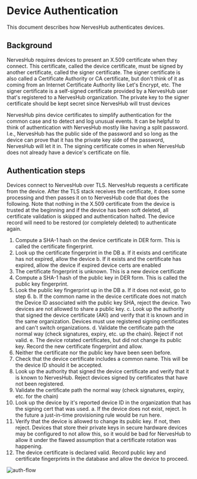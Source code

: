 # Device Authentication

This document describes how NervesHub authenticates devices.

## Background

NervesHub requires devices to present an X.509 certificate when they connect.
This certificate, called the device certificate, must be signed by another
certificate, called the signer certificate. The signer certificate is also
called a Certificate Authority or CA certificate, but don't think of it as
coming from an Internet Certificate Authority like Let's Encrypt, etc. The
signer certificate is a self-signed certificate provided by a NervesHub user
that's registered to a NervesHub organization. The private key to the signer
certificate should be kept secret since NervesHub will trust devices

NervesHub pins device certificates to simplify authentication for the common
case and to detect and log unusual events. It can be helpful to think of
authentication with NervesHub mostly like having a split password. I.e.,
NervesHub has the public side of the password and so long as the device can
prove that it has the private key side of the password, NervesHub will let it
in. The signing certificate comes in when NervesHub does not already have a
device's certificate on file.

## Authentication steps

Devices connect to NervesHub over TLS. NervesHub requests a certificate from the
device. After the TLS stack receives the certificate, it does some processing
and then passes it on to NervesHub code that does the following.  Note that
nothing in the X.509 certificate from the device is trusted at the beginning and
if the device has been soft deleted, all certificate validation is skipped and
authentication halted. The device record will need to be restored (or completely
deleted) to authenticate again.

1. Compute a SHA-1 hash on the device certificate in DER form. This is
   called the certificate fingerprint.
2. Look up the certificate fingerprint in the DB
    a. If it exists and certificate has not expired, allow the device
    b. If it exists and the certificate has expired, allow the device if
       expired device certs are enabled
3. The certificate fingerprint is unknown. This is a new device certificate
4. Compute a SHA-1 hash of the public key in DER form. This is called the
   public key fingerprint.
5. Look the public key fingerprint up in the DB
    a. If it does not exist, go to step 6.
    b. If the common name in the device certificate does not match the
       Device ID associated with the public key SHA, reject the device.
       Two devices are not allowed to share a public key.
    c. Look up the authority that signed the device certificate (AKI) and
       verify that it is known and in the same organization. Devices
       must use registered signing certificates and can't switch
       organizations.
    d. Validate the certificate path the normal way (check signatures, expiry,
       etc. up the chain). Reject if not valid.
    e. The device rotated certificates, but did not change its public key.
       Record the new certificate fingerprint and allow.
6. Neither the certificate nor the public key have been seen before.
7. Check that the device certificate includes a common name. This will be
   the device ID should it be accepted.
8. Look up the authority that signed the device certificate and verify that
   it is known to NervesHub. Reject devices signed by certificates that have
   not been registered.
9. Validate the certificate path the normal way (check signatures, expiry,
   etc. for the chain)
10. Look up the device by it's reported device ID in the organization that
   has the signing cert that was used.
    a. If the device does not exist, reject. In the future a just-in-time
       provisioning rule would be run here.
11. Verify that the device is allowed to change its public key. If not, then
    reject. Devices that store their private keys in secure hardware devices
    may be configured to not allow this, so it would be bad for NervesHub to
    allow it under the flawed assumption that a certificate rotation was
    happening.
12. The device certificate is declared valid. Record public key and certificate
    fingerprints in the database and allow the device to proceed.

![auth-flow](assets/nh_cert_validation.png)

